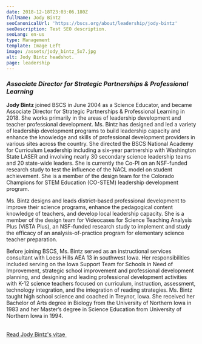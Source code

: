 ```yaml
---
date: 2018-12-18T23:03:06.180Z
fullName: Jody Bintz
seoCanonicalUrl: 'https://bscs.org/about/leadership/jody-bintz'
seoDescription: Test SEO description.
seoLang: en-us
type: Management
template: Image Left
image: /assets/jody_bintz_5x7.jpg
alt: Jody Bintz headshot.
page: leadership
---
```


### *Associate Director for Strategic Partnerships & Professional Learning*

**Jody Bintz** joined BSCS in June 2004 as a Science Educator, and became Associate Director for Strategic Partnerships & Professional Learning in 2018. She works primarily in the areas of leadership development and teacher professional development. Ms. Bintz has designed and led a variety of leadership development programs to build leadership capacity and enhance the knowledge and skills of professional development providers in various sites across the country. She directed the BSCS National Academy for Curriculum Leadership including a six-year partnership with Washington State LASER and involving nearly 30 secondary science leadership teams and 20 state-wide leaders. She is currently the Co-PI on an NSF-funded research study to test the influence of the NACL model on student achievement. She is a member of the design team for the Colorado Champions for STEM Education (CO-STEM) leadership development program.

Ms. Bintz designs and leads district-based professional development to improve their science programs, enhance the pedagogical content knowledge of teachers, and develop local leadership capacity. She is a member of the design team for Videocases for Science Teaching Analysis Plus (ViSTA Plus), an NSF-funded research study to implement and study the efficacy of an analysis-of-practice program for elementary science teacher preparation.

<p style="margin-bottom: 2rem;">Before joining BSCS, Ms. Bintz served as an instructional services consultant with Loess Hills AEA 13 in southwest Iowa. Her responsibilities included serving on the Iowa Support Team for Schools in Need of Improvement, strategic school improvement and professional development planning, and designing and leading professional development activities with K-12 science teachers focused on curriculum, instruction, assessment, technology integration, and the integration of reading strategies. Ms. Bintz taught high school science and coached in Treynor, Iowa. She received her Bachelor of Arts degree in Biology from the University of Northern Iowa in 1983 and her Master’s degree in Science Education from University of Northern Iowa in 1994.</p>

<a class="btn btn-outline-secondary" href="https://media.bscs.org/bscsmw/leadership/jody_bintz_vitae.pdf" target="_blank" rel="noopener noreferrer">Read Jody Bintz's vitae&nbsp;<sup><i style="font-size: .65rem" class="fas fa-external-link-alt"></i></sup></a>
